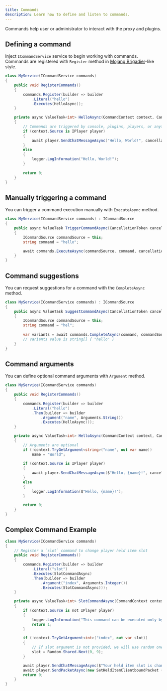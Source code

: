 ```yaml
---
title: Commands
description: Learn how to define and listen to commands.
---
```


Commands help user or administrator to interact with the proxy and plugins. 

## Defining a command
Inject `ICommandService` service to begin working with commands.  
Commands are registered with `Register` method in [Mojang Brigadier](https://github.com/Mojang/brigadier/)-like style.

```csharp
class MyService(ICommandService commands)
{
    public void RegisterCommands()
    {
        commands.Register(builder => builder
            .Literal("hello")
            .Executes(HelloAsync));
    }

    private async ValueTask<int> HelloAsync(CommandContext context, CancellationToken cancellationToken)
    {
        // Commands are triggered by console, plugins, players, or anything
        if (context.Source is IPlayer player)
        {
            await player.SendChatMessageAsync("Hello, World!", cancellationToken);
        }
        else
        {
            logger.LogInformation("Hello, World!");
        }
        
        return 0;
    }
}
```

## Manually triggering a command
You can trigger a command execution manually with `ExecuteAsync` method.
```csharp
class MyService(ICommandService commands) : ICommandSource
{
    public async ValueTask TriggerCommandAsync(CancellationToken cancellationToken)
    {
        ICommandSource commandSource = this;
        string command = "hello";

        await commands.ExecuteAsync(commandSource, command, cancellationToken);
    }
}
```

## Command suggestions
You can request suggestions for a command with the `CompleteAsync` method.
```csharp
class MyService(ICommandService commands) : ICommandSource
{
    public async ValueTask SuggestCommandAsync(CancellationToken cancellationToken)
    {
        ICommandSource commandSource = this;
        string command = "hel";
        
        var variants = await commands.CompleteAsync(command, commandSource, cancellationToken);
        // variants value is string[] { "hello" }
    }
}
```

## Command arguments
You can define optional command arguments with `Argument` method.
```csharp
class MyService(ICommandService commands)
{
    public void RegisterCommands()
    {
        commands.Register(builder => builder
            .Literal("hello")
            .Then(builder => builder
                .Argument("name", Arguments.String())
                .Executes(HelloAsync)));
    }

    private async ValueTask<int> HelloAsync(CommandContext context, CancellationToken cancellationToken)
    {
        // Arguments are optional
        if (!context.TryGetArgument<string>("name", out var name))
            name = "World";
        
        if (context.Source is IPlayer player)
        {
            await player.SendChatMessageAsync($"Hello, {name}!", cancellationToken);
        }
        else
        {
            logger.LogInformation($"Hello, {name}!");
        }

        return 0;
    }
}
```

## Complex Command Example
```csharp
class MyService(ICommandService commands)
{
    // Register a `slot` command to change player held item slot
    public void RegisterCommands()
    {
        commands.Register(builder => builder
            .Literal("slot")
            .Executes(SlotCommandAsync)
            .Then(builder => builder
                .Argument("index", Arguments.Integer())
                .Executes(SlotCommandAsync)));
    }

    private async ValueTask<int> SlotCommandAsync(CommandContext context, CancellationToken cancellationToken)
    {
        if (context.Source is not IPlayer player)
        {
            logger.LogInformation("This command can be executed only by a player");
            return 1;
        }

        if (!context.TryGetArgument<int>("index", out var slot))
        {
            // If slot argument is not provided, we will use random one
            slot = Random.Shared.Next(0, 9);
        }

        await player.SendChatMessageAsync($"Your held item slot is changed to {slot}", cancellationToken);
        await player.SendPacketAsync(new SetHeldItemClientboundPacket { Slot = slot }, cancellationToken);
        return 0;
    }
}
```